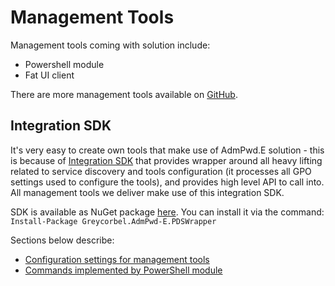 ﻿# Management Tools
Management tools coming with solution include:
* Powershell module
* Fat UI client

There are more management tools available on [GitHub](https://github.com/GreyCorbel/admpwd-e/tree/master/Clients).

## Integration SDK
It's very easy to create own tools that make use of AdmPwd.E solution - this is because of [Integration SDK](../Wrapper-Intro.md) that provides wrapper around all heavy lifting related to service discovery and tools configuration (it processes all GPO settings used to configure the tools), and provides high level API to call into. All management tools we deliver make use of this integration SDK.

SDK is available as NuGet package [here](https://www.nuget.org/packages/Greycorbel.AdmPwd-E.PDSWrapper/). You can install it via the command: `Install-Package Greycorbel.AdmPwd-E.PDSWrapper`

Sections below describe:
* [Configuration settings for management tools](./Management-Tools/Configuration.md)
* [Commands implemented by PowerShell module](./Management-Tools/PowerShell-Module.md)
